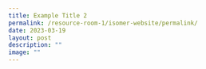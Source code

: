 ```yaml
---
title: Example Title 2
permalink: /resource-room-1/isomer-website/permalink/
date: 2023-03-19
layout: post
description: ""
image: ""
---
```

